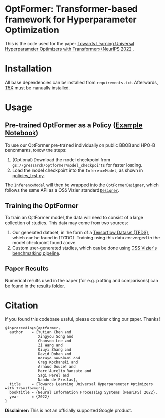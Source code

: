 # OptFormer: Transformer-based framework for Hyperparameter Optimization
This is the code used for the paper [Towards Learning Universal Hyperparameter Optimizers with Transformers (NeurIPS 2022)](https://arxiv.org/abs/2205.13320).

# Installation
All base dependencies can be installed from `requirements.txt`. Afterwards, [T5X](https://github.com/google-research/t5x) must be manually installed.

# Usage

## Pre-trained OptFormer as a Policy ([Example Notebook](https://github.com/google-research/optformer/blob/main/optformer/notebooks/OptFormer_inference.ipynb))
To use our OptFormer pre-trained individually on public BBOB and HPO-B benchmarks, follow the steps:

1. (Optional) Download the model checkpoint from `gs://gresearch/optformer/model_checkpoints` for faster loading.
2. Load the model checkpoint into the `InferenceModel`, as shown in [policies_test.py](https://github.com/google-research/optformer/blob/main/optformer/t5x/policies.py).

The `InferenceModel` will then be wrapped into the `OptFormerDesigner`, which follows the same API as a OSS Vizier standard [`Designer`](https://oss-vizier.readthedocs.io/en/latest/guides/developer/writing_algorithms.html).

## Training the OptFormer
To train an OptFormer model, the data will need to consist of a large collection of studies. This data may come from two sources:

1. Our generated dataset, in the form of a [Tensorflow Dataset (TFDS)](https://www.tensorflow.org/datasets), which can be found in [TODO]. Training using this data converged to the model checkpoint found above.
2. Custom user-generated studies, which can be done using [OSS Vizier's benchmarking pipeline](https://oss-vizier.readthedocs.io/en/latest/guides/index.html#for-benchmarking).

## Paper Results
Numerical results used in the paper (for e.g. plotting and comparisons) can be found in the [results folder](https://github.com/google-research/optformer/tree/main/optformer/results).

# Citation
If you found this codebase useful, please consider citing our paper. Thanks!

```
@inproceedings{optformer,
  author    = {Yutian Chen and
               Xingyou Song and
               Chansoo Lee and
               Zi Wang and
               Qiuyi Zhang and
               David Dohan and
               Kazuya Kawakami and
               Greg Kochanski and
               Arnaud Doucet and
               Marc'Aurelio Ranzato and
               Sagi Perel and
               Nando de Freitas},
  title     = {Towards Learning Universal Hyperparameter Optimizers with Transformers},
  booktitle = {Neural Information Processing Systems (NeurIPS) 2022},
  year      = {2022}
}
```

**Disclaimer:** This is not an officially supported Google product.
